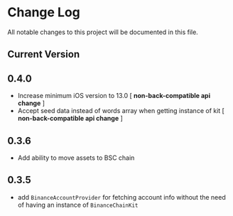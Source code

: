 # Change Log
All notable changes to this project will be documented in this file.

## Current Version

## 0.4.0

* Increase minimum iOS version to 13.0 [ **non-back-compatible api change** ]
* Accept seed data instead of words array when getting instance of kit [ **non-back-compatible api change** ]

## 0.3.6

* Add ability to move assets to BSC chain

## 0.3.5

* add `BinanceAccountProvider` for fetching account info without the need of having an instance of `BinanceChainKit`

